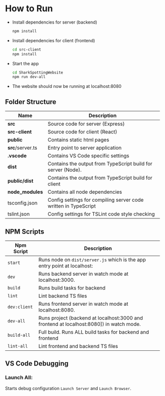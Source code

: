 # **How to Run**

* Install dependencies for server (backend)

  ```bash
  npm install
  ```

* Install dependencies for client (frontend)

  ```bash
  cd src-client
  npm install
  ```

* Start the app

  ```bash
  cd SharkSpottingWebsite
  npm run dev-all
  ```

* The website should now be running at localhost:8080

## **Folder Structure**

| Name | Description |
| ------------------------ | ------------------------------------------------------------------------------------------ |
| **src**                  | Source code for server (Express)          |
| **src-client**           | Source code for client (React)         |
| **public**               | Contains static html pages                                              |
| **src**/server.ts        | Entry point to server application                                                            |
| **.vscode**              | Contains VS Code specific settings                                                         |
| **dist**                 | Contains the output from TypeScript build for server (Node).                               |
| **public/dist**          | Contains the output from TypeScript build for client                             |
| **node_modules**         | Contains all node dependencies                           |
| tsconfig.json            | Config settings for compiling server code written in TypeScript                            |
| tslint.json              | Config settings for TSLint code style checking                                             |

## **NPM Scripts**

| Npm Script          | Description                                                                             |
| ------------------- | --------------------------------------------------------------------------------------- |
| `start`             | Runs node on `dist/server.js` which is the app entry point at localhost:                |
| `dev`               | Runs backend server in watch mode at localhost:3000.                                    |
| `build`             | Runs build tasks for backend                                                            |
| `lint`              | Lint backend TS files                                                                   |
| `dev:client`        | Runs frontend server in watch mode at localhost:8080.                                   |
| `dev-all`           | Runs project (backend at localhost:3000 and frontend at localhost:8080]) in watch mode. |
| `build-all`         | Full build. Runs ALL build tasks for backend and frontend                               |
| `lint-all`          | Lint frontend and backend TS files                                                      |

## **VS Code Debugging**

### Launch All:

Starts debug configuration `Launch Server` and `Launch Browser`.


